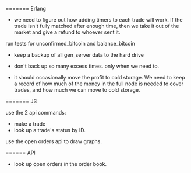 ======= Erlang

* we need to figure out how adding timers to each trade will work. If the trade isn't fully matched after enough time, then we take it out of the market and give a refund to whoever sent it.

run tests for unconfirmed_bitcoin and balance_bitcoin

* keep a backup of all gen_server data to the hard drive
- don't back up so many excess times. only when we need to.

* it should occasionally move the profit to cold storage. We need to keep a record of how much of the money in the full node is needed to cover trades, and how much we can move to cold storage.

======= JS

use the 2 api commands:
* make a trade
* look up a trade's status by ID.

use the open orders api to draw graphs.

====== API

* look up open orders in the order book.